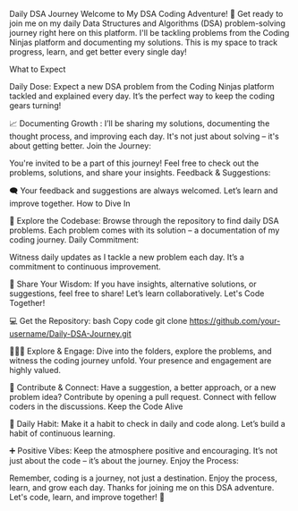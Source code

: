  
Daily DSA Journey
Welcome to My DSA Coding Adventure! 👋
Get ready to join me on my daily Data Structures and Algorithms (DSA) problem-solving journey right here on this platform. I'll be tackling problems from the Coding Ninjas platform and documenting my solutions. This is my space to track progress, learn, and get better every single day!

What to Expect

Daily Dose:
Expect a new DSA problem from the Coding Ninjas platform tackled and explained every day.
It’s the perfect way to keep the coding gears turning!

📈 Documenting Growth :
I’ll be sharing my solutions, documenting the thought process, and improving each day.
It's not just about solving – it's about getting better.
Join the Journey:

You're invited to be a part of this journey!
Feel free to check out the problems, solutions, and share your insights.
Feedback & Suggestions:

🗨️ Your feedback and suggestions are always welcomed.
Let’s learn and improve together.
How to Dive In

🔎 Explore the Codebase:
Browse through the repository to find daily DSA problems.
Each problem comes with its solution – a documentation of my coding journey.
Daily Commitment:

Witness daily updates as I tackle a new problem each day.
It’s a commitment to continuous improvement.

🔀 Share Your Wisdom:
If you have insights, alternative solutions, or suggestions, feel free to share!
Let’s learn collaboratively.
Let's Code Together!

💻 Get the Repository:
bash
Copy code
git clone https://github.com/your-username/Daily-DSA-Journey.git

🕵🏻‍♂️ Explore & Engage:
Dive into the folders, explore the problems, and witness the coding journey unfold.
Your presence and engagement are highly valued.

🙌 Contribute & Connect:
Have a suggestion, a better approach, or a new problem idea? Contribute by opening a pull request.
Connect with fellow coders in the discussions.
Keep the Code Alive

📅 Daily Habit:
Make it a habit to check in daily and code along.
Let’s build a habit of continuous learning.

➕ Positive Vibes:
Keep the atmosphere positive and encouraging.
It’s not just about the code – it’s about the journey.
Enjoy the Process:

Remember, coding is a journey, not just a destination.
Enjoy the process, learn, and grow each day.
Thanks for joining me on this DSA adventure. Let's code, learn, and improve together! 🚀
